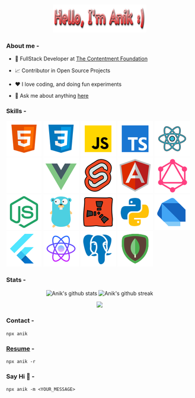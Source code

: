 <p align="center"><a href="https://github.com/anik-ghosh-au7"><img width="50%" height="75px" src="./assets/hello-text.png" /></a></p>

### About me -

- 💼 FullStack Developer at [The Contentment Foundation](https://contentment.org/team/Anik)

- 📈 Contributor in Open Source Projects

- ❤️ I love coding, and doing fun experiments

- 💬 Ask me about anything [here](https://github.com/anik-ghosh-au7/anik-ghosh-au7/issues)

### Skills -

<p float="left">
    <img src="./assets/html.svg" />
    <img src="./assets/css.svg" />
    <img src="./assets/javascript.svg" />
    <img src="./assets/typescript.svg" />
    <img src="./assets/react-js.svg" />
    <img src="./assets/next-js.svg" />
    <img src="./assets/vue-js.svg" />
    <img src="./assets/svelte.svg" />
    <img src="./assets/angular.svg" />
    <img src="./assets/graphql.svg" />
    <img src="./assets/node-js.svg" />
    <img src="./assets/go-lang.svg" />
    <img src="./assets/rust.svg" />
    <img src="./assets/python.svg" />
    <img src="./assets/dart.svg" />
    <img src="./assets/flutter.svg" />
    <img src="./assets/react-native.svg" />
    <img src="./assets/postgres-sql.svg" />
    <img src="./assets/mongo-db.svg" />
</p>

### Stats -

<p float="left" align="center">
<img align="center" src="https://github-readme-stats.vercel.app/api?username=anik-ghosh-au7&hide=stars&show_icons=true&include_all_commits=true&hide_border=true&count_private=true&show_icons=true&theme=onedark" alt="Anik's github stats" width="430" />
<img align="center" src="https://streak-stats.demolab.com/?user=anik-ghosh-au7&theme=onedark&hide_border=true" alt="Anik's github streak" width="370" />
</p>

<p align="center">
<img src="https://github-profile-trophy.vercel.app/?username=anik-ghosh-au7&theme=onedark&no-frame=true&row=1&&margin-w=30">
</p>

### Contact -

    npx anik

### [Resume](https://github.com/anik-ghosh-au7/anik-ghosh-au7/blob/main/assets/resume.pdf) -

    npx anik -r

### Say Hi 👋 -

    npx anik -m <YOUR_MESSAGE>

